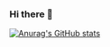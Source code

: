 ### Hi there 👋

[![Anurag's GitHub stats](https://github-readme-stats.vercel.app/api?username=sebasphere)](https://github.com/anuraghazra/github-readme-stats&count_private=true&theme=dark)

